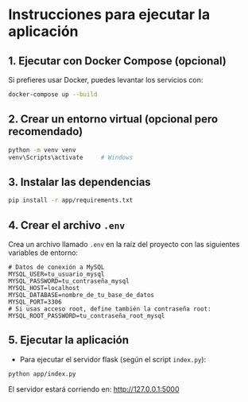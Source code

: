 # Instrucciones para ejecutar la aplicación

## 1. Ejecutar con Docker Compose (opcional)

Si prefieres usar Docker, puedes levantar los servicios con:

```bash
docker-compose up --build
```

## 2. Crear un entorno virtual (opcional pero recomendado)

```bash
python -m venv venv
venv\Scripts\activate     # Windows
````

## 3. Instalar las dependencias

```bash
pip install -r app/requirements.txt
```

## 4. Crear el archivo `.env`

Crea un archivo llamado `.env` en la raíz del proyecto con las siguientes variables de entorno:

```env
# Datos de conexión a MySQL
MYSQL_USER=tu_usuario_mysql
MYSQL_PASSWORD=tu_contraseña_mysql
MYSQL_HOST=localhost
MYSQL_DATABASE=nombre_de_tu_base_de_datos
MYSQL_PORT=3306
# Si usas acceso root, define también la contraseña root:
MYSQL_ROOT_PASSWORD=tu_contraseña_root_mysql
```

## 5. Ejecutar la aplicación

* Para ejecutar el servidor flask (según el script `index.py`):

```bash
python app/index.py
```
El servidor estará corriendo en: http://127.0.0.1:5000 